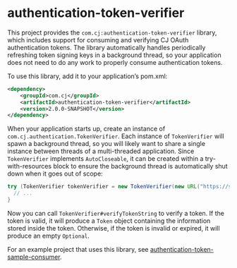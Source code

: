 # authentication-token-verifier

This project provides the `com.cj:authentication-token-verifier` library, which includes support for consuming and verifying CJ OAuth authentication tokens. The library automatically handles periodically refreshing token signing keys in a background thread, so your application does not need to do any work to properly consume authentication tokens.

To use this library, add it to your application’s pom.xml:

```xml
<dependency>
    <groupId>com.cj</groupId>
    <artifactId>authentication-token-verifier</artifactId>
    <version>2.0.0-SNAPSHOT</version>
</dependency>
```

When your application starts up, create an instance of `com.cj.authentication.TokenVerifier`. Each instance of `TokenVerifier` will spawn a background thread, so you will likely want to share a single instance between threads of a multi-threaded application. Since `TokenVerifier` implements `AutoCloseable`, it can be created within a try-with-resources block to ensure the background thread is automatically shut down when it goes out of scope:

```java
try (TokenVerifier tokenVerifier = new TokenVerifier(new URL("https://staging-io.d.cjpowered.com/public-keys"))) {
  // ...
}
```

Now you can call `TokenVerifier#verifyTokenString` to verify a token. If the token is valid, it will produce a `Token` object containing the information stored inside the token. Otherwise, if the token is invalid or expired, it will produce an empty `Optional`.

For an example project that uses this library, see [authentication-token-sample-consumer][].

[authentication-token-sample-consumer]: http://gitlab.cj.com/apis-partnerships/authentication-token-sample-consumer
